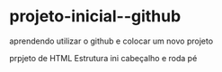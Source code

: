 # projeto-inicial--github
aprendendo utilizar o github e colocar um novo projeto

prpjeto de HTML
Estrutura ini cabeçalho e roda pé
